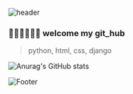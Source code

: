 ![header](https://capsule-render.vercel.app/api?type=waving&&color=gradient&height=300&section=header&text=goeom&fontSize=70)

### 👩🏻‍🦲👨🏻‍🦲 welcome my git_hub

> python, html, css, django


![Anurag's GitHub stats](https://github-readme-stats.vercel.app/api?username=goeom77&show_icons=true&theme=tokyonight)




![Footer](https://capsule-render.vercel.app/api?type=waving&color=gradient&height=200&section=footer)
